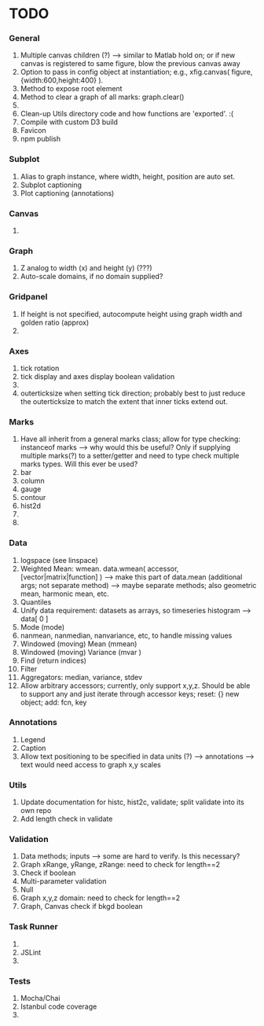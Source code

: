 TODO
====

### General

1.	Multiple canvas children (?) --> similar to Matlab hold on; or if new canvas is registered to same figure, blow the previous canvas away
2. 	Option to pass in config object at instantiation; e.g., xfig.canvas( figure, {width:600,height:400} ).
3. 	Method to expose root element
4. 	Method to clear a graph of all marks: graph.clear()
5. 	
6.	Clean-up Utils directory code and how functions are 'exported'. :(
7. 	Compile with custom D3 build
8. 	Favicon
9. 	npm publish


### Subplot

1. 	Alias to graph instance, where width, height, position are auto set.
2. 	Subplot captioning
3. 	Plot captioning (annotations)


### Canvas

1. 	


### Graph

1. 	Z analog to width (x) and height (y) (???)
2.	Auto-scale domains, if no domain supplied?

### Gridpanel

1. 	If height is not specified, autocompute height using graph width and golden ratio (approx)
2. 	


### Axes

1. 	tick rotation
2. 	tick display and axes display boolean validation
3. 	
4. 	outerticksize when setting tick direction; probably best to just reduce the outerticksize to match the extent that inner ticks extend out.

### Marks

1. 	Have all inherit from a general marks class; allow for type checking: instanceof marks --> why would this be useful? Only if supplying multiple marks(?) to a setter/getter and need to type check multiple marks types. Will this ever be used?
2. 	bar
3.	column
4. 	gauge
5. 	contour
6. 	hist2d
7. 	
8.	

### Data

1. 	logspace (see linspace)
2. 	Weighted Mean: wmean. data.wmean( accessor, [vector|matrix|function] ) --> make this part of data.mean (additional args; not separate method) --> maybe separate methods; also geometric mean, harmonic mean, etc.
3. 	Quantiles
4. 	Unify data requirement: datasets as arrays, so timeseries histogram --> data[ 0 ]
5. 	Mode (mode)
6.	nanmean, nanmedian, nanvariance, etc, to handle missing values
7. 	Windowed (moving) Mean (mmean)
8. 	Windowed (moving) Variance (mvar )
9. 	Find (return indices)
10. Filter
11. Aggregators: median, variance, stdev
12. Allow arbitrary accessors; currently, only support x,y,z. Should be able to support any and just iterate through accessor keys; reset: {} new object; add: fcn, key


### Annotations

1. 	Legend
2. 	Caption 
3. 	Allow text positioning to be specified in data units (?) --> annotations --> text would need access to graph x,y scales

### Utils

1. 	Update documentation for histc, hist2c, validate; split validate into its own repo
2. 	Add length check in validate


### Validation

1. 	Data methods; inputs --> some are hard to verify. Is this necessary?
2. 	Graph xRange, yRange, zRange: need to check for length==2
3. 	Check if boolean
4. 	Multi-parameter validation
5. 	Null
6. 	Graph x,y,z domain: need to check for length==2
7. 	Graph, Canvas check if bkgd boolean


### Task Runner

1. 	
2. 	JSLint
3. 	


### Tests

1. 	Mocha/Chai
2. 	Istanbul code coverage
3. 	

